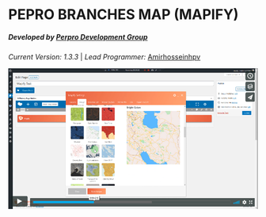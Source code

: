 **PEPRO BRANCHES MAP (MAPIFY)**
===============================

##### **Developed by** [Perpro Development Group](https://pepro.dev/)

*Current Version: 1.3.3* \| *Lead Programmer:* [Amirhosseinhpv](https://hpv.im/)

[![Watch the video](player.png)](https://vimeo.com/444784847)